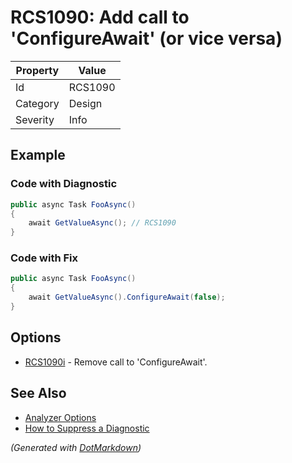 # RCS1090: Add call to 'ConfigureAwait' \(or vice versa\)

| Property | Value   |
| -------- | ------- |
| Id       | RCS1090 |
| Category | Design  |
| Severity | Info    |

## Example

### Code with Diagnostic

```csharp
public async Task FooAsync()
{
    await GetValueAsync(); // RCS1090
}
```

### Code with Fix

```csharp
public async Task FooAsync()
{
    await GetValueAsync().ConfigureAwait(false);
}
```

## Options

* [RCS1090i](RCS1090i.md) \- Remove call to 'ConfigureAwait'\.

## See Also

* [Analyzer Options](../AnalyzerOptions.md)
* [How to Suppress a Diagnostic](../HowToConfigureAnalyzers.md#how-to-suppress-a-diagnostic)


*\(Generated with [DotMarkdown](http://github.com/JosefPihrt/DotMarkdown)\)*